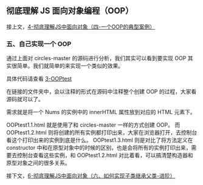 ## 彻底理解 JS 面向对象编程（OOP）

接上文，[4-彻底理解JS中面向对象（四-一个OOP的典型案例）](https://github.com/oakland/Native-JS-Practice/blob/master/11-learnOOPfromCircles.js/4-%E5%BD%BB%E5%BA%95%E7%90%86%E8%A7%A3JS%E4%B8%AD%E9%9D%A2%E5%90%91%E5%AF%B9%E8%B1%A1%EF%BC%88%E5%9B%9B-%E4%B8%80%E4%B8%AAOOP%E7%9A%84%E5%85%B8%E5%9E%8B%E6%A1%88%E4%BE%8B%EF%BC%89.md)

### 五、自己实现一个 OOP

通过上面对 circles-master 的源码进行分析，我们其实可以看到要实现 OOP 其实很简单。我们就简单的来实现一个类似的效果。

具体代码请查看 [3-OOPtest](https://github.com/oakland/Native-JS-Practice/tree/master/11-learnOOPfromCircles.js/3-OOPtest)

在链接的文件夹中，会以注释的形式在源码中注释整个创建 OOP 的过程，大家看源码就可以了。

需求就是将一个 Nums 的实例中的 innerHTML 属性放到对应的 HTML 元素下。

OOPtest1.1.html 就是使用了和 circles-master 一样的方式创建 OOP。
而 OOPtest1.2.html 则将创建的所有实例都打印出来，大家在浏览器打开，去控制台看这个打印出来的实例到底是什么。
OOPtest1.3.html 则是对比了将方法定义在 constructor 中和在原型对象中的时候的区别，也是会将所有的实例打印出来，需要去控制台查看这些实例，和 OOPtest1.2.html 对比着看，可以搞清楚构造器和原型对象之间的很多关系。

接下文，[6-彻底理解JS中面向对象（六、如何实现子类继承父类-进阶）](https://github.com/oakland/Native-JS-Practice/blob/master/11-learnOOPfromCircles.js/6-%E5%BD%BB%E5%BA%95%E7%90%86%E8%A7%A3JS%E4%B8%AD%E9%9D%A2%E5%90%91%E5%AF%B9%E8%B1%A1%EF%BC%88%E5%85%AD%E3%80%81%E5%A6%82%E4%BD%95%E5%AE%9E%E7%8E%B0%E5%AD%90%E7%B1%BB%E7%BB%A7%E6%89%BF%E7%88%B6%E7%B1%BB-%E8%BF%9B%E9%98%B6%EF%BC%89.md)
